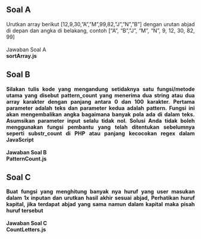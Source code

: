 ## Soal A
<div align="justify">Urutkan array berikut [12,9,30,”A”,”M”,99,82,”J”,”N”,”B”] dengan urutan abjad di depan dan angka di belakang, contoh [“A”, “B”,”J”, “M”, “N”, 9, 12, 30, 82, 99]</div>
<br/>
Jawaban Soal A<br/>
<b>sortArray.js<b/>
  
## Soal B
<div align="justify">Silakan tulis kode yang mengandung setidaknya satu fungsi/metode utama yang disebut pattern_count yang menerima dua string atau dua array karakter dengan panjang antara 0 dan 100 karakter. Pertama parameter adalah teks dan parameter kedua adalah pattern. Fungsi ini akan mengembalikan angka bagaimana banyak pola ada di dalam teks. Asumsikan parameter input selalu tidak nol. Solusi Anda tidak boleh menggunakan fungsi pembantu yang telah ditentukan sebelumnya seperti substr_count di PHP atau panjang kecocokan regex dalam JavaScript</div>
<br/>
Jawaban Soal B<br/>
<b>PatternCount.js<b/>

## Soal C
<div align="justify">Buat fungsi yang menghitung banyak nya huruf yang user masukan dalam 1x inputan dan urutkan hasil akhir sesuai abjad, Perhatikan huruf kapital, jika terdapat abjad yang sama namun dalam kapital maka pisah huruf tersebut</div>
<br/>
Jawaban Soal C<br/>
<b>CountLetters.js<b/>
